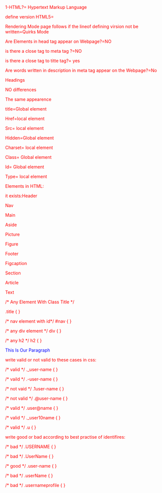 1-HTML?= Hypertext Markup Language

 define version HTML5= <!DOCTYPE html>

Rendering Mode page follows if the lineof defining virsion not be written=Quirks Mode

 Are Elements in head tag appear on Webpage?=NO

 is there a close tag to meta tag ?=NO

 is there a close tag to titte tag?= yes

 Are words written in description in meta tag appear on the Webpage?=No

Headings

NO differences

The same appearence

title=Global element

Href=local element

Src= local element

Hidden=Global element

Charset= local element

Class= Global element

Id= Global element

Type= local element

Elements in HTML:

it exists:Header

Nav

Main

Aside

Picture

Figure

Footer

Figcaption

Section

Article

Text

/* Any Element With Class Title */

.title {
}

/* nav element with id*/
#nav {
}

/* any div element */
div {
}

/* any h2 */
h2 {
}

<!-- external  style css -->
<link rel="stylesheet" href="css/file.css" />

<!--internal style css  -->
<style>
p {
  color: red;
}
</style>

<!-- inline style css -->
<p style="color: blue;">This Is Our Paragraph</p>

write valid or not valid to these cases in css:

/*  valid */
._user-name {
}

/*  vaild */
.-user-name {
}

/* not vaid */
.1user-name {
}

/* not valid */
.@user-name {
}

/* valid */
.user@name {
}

/* valid */
._user10name {
}

/* valid */
.u {
}

write good or bad according to best practise of identifires:

/* bad */
.USERNAME {
}

/* bad */
.UserName {
}

/* good */
.user-name {
}

/* bad */
.userName {
}

/* bad */
.usernameprofile {
}

